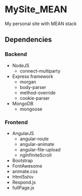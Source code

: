 MySite_MEAN
===========
My personal site with MEAN stack

Dependencies
-----------
### Backend
   - NodeJS
      - connect-multiparty
   - Express framework
      - morgan
      - body-parser
      - method-override
      - cookie-parser
   - MongoDB
      - mongoose

### Frontend
   - AngularJS
     - angular-route
     - angular-animate
     - angular-file-upload
     - ngInfiniteScroll
   - Bootstrap
   - FontAwesome
   - animate.css
   - Html5shiv
   - Respond.js
   - fullPage.js